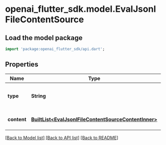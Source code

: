 # openai_flutter_sdk.model.EvalJsonlFileContentSource

## Load the model package
```dart
import 'package:openai_flutter_sdk/api.dart';
```

## Properties
Name | Type | Description | Notes
------------ | ------------- | ------------- | -------------
**type** | **String** | The type of jsonl source. Always `file_content`. | [default to 'file_content']
**content** | [**BuiltList&lt;EvalJsonlFileContentSourceContentInner&gt;**](EvalJsonlFileContentSourceContentInner.md) | The content of the jsonl file. | 

[[Back to Model list]](../README.md#documentation-for-models) [[Back to API list]](../README.md#documentation-for-api-endpoints) [[Back to README]](../README.md)


